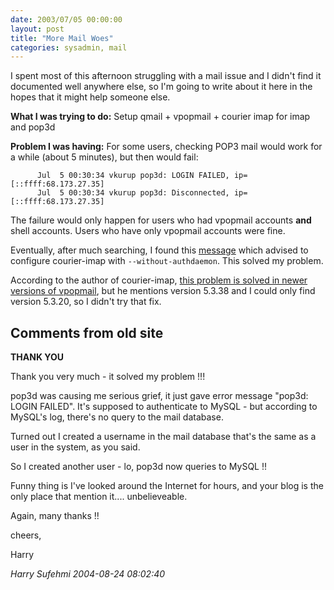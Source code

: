 ```yaml
---
date: 2003/07/05 00:00:00
layout: post
title: "More Mail Woes"
categories: sysadmin, mail
---
```


I spent most of this afternoon struggling with a mail issue and I didn't find it documented well anywhere else, so I'm going to write about it here in the hopes that it might help someone else.

**What I was trying to do:** Setup qmail + vpopmail + courier imap for imap and pop3d

**Problem I was having:** For some users, checking POP3 mail would work for a while (about 5 minutes), but then would fail: 

          Jul  5 00:30:34 vkurup pop3d: LOGIN FAILED, ip=[::ffff:68.173.27.35]
          Jul  5 00:30:34 vkurup pop3d: Disconnected, ip=[::ffff:68.173.27.35]

The failure would only happen for users who had vpopmail accounts **and** shell accounts. Users who have only vpopmail accounts were fine.

Eventually, after much searching, I found this [message](http://bluedot.net/mail/archive/read.php?f=2&amp;i=10881&amp;t=10880) which advised to configure courier-imap with `--without-authdaemon`. This solved my problem.

According to the author of courier-imap, [this problem is solved in newer versions of vpopmail](http://sourceforge.net/mailarchive/forum.php?thread_id=2388144&amp;forum_id=33081), but he mentions version 5.3.38 and I could only find version 5.3.20, so I didn't try that fix.

<div id="comment-box">
<h2>Comments from old site</h2>

<div class="one-comment">
<p><b>THANK YOU</b></p>
<p>
Thank you very much - it solved my problem !!!
</p>
<p>
pop3d was causing me serious grief, it just gave error message "pop3d: LOGIN FAILED". It's supposed to authenticate to MySQL - but according to MySQL's log, there's no query to the mail database.
</p>

<p>
Turned out I created a username in the mail database that's the same as a user in the system, as you said.
</p>

<p>
So I created another user - lo, pop3d now queries to MySQL !!
</p>

<p>
Funny thing is I've looked around the Internet for hours, and your blog is the only place that mention it.... unbelieveable.
</p>

<p>
Again, many thanks !!
</p>

<p>
cheers,
</p>

<p>
Harry
</p>
<address class="signature">
<span class="author">Harry Sufehmi</span>
<span class="date">2004-08-24 08:02:40</span>
</address>
</div>

</div>
